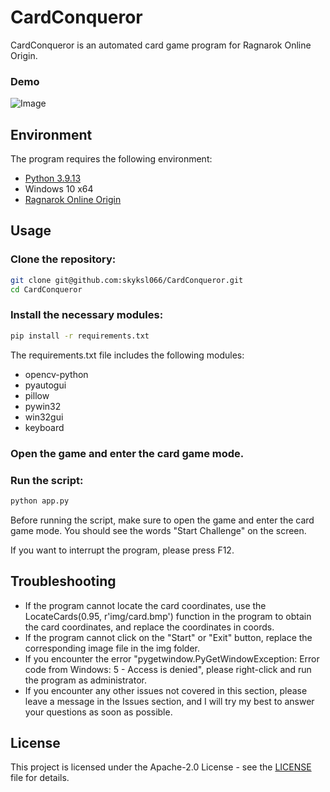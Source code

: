# CardConqueror
CardConqueror is an automated card game program for Ragnarok Online Origin.

### Demo
![Image](https://github.com/skyksl066/CardConqueror/raw/main/img/sample.gif?raw=true)

## Environment
The program requires the following environment:
- [Python 3.9.13](https://www.python.org/ftp/python/3.9.13/python-3.9.13-amd64.exe)
- Windows 10 x64
- [Ragnarok Online Origin]()

## Usage
### Clone the repository:
```bash
git clone git@github.com:skyksl066/CardConqueror.git
cd CardConqueror
```
### Install the necessary modules:
```bash
pip install -r requirements.txt
```
The requirements.txt file includes the following modules:
- opencv-python
- pyautogui
- pillow
- pywin32
- win32gui
- keyboard

### Open the game and enter the card game mode.
### Run the script:
```bash
python app.py
```

Before running the script, make sure to open the game and enter the card game mode. You should see the words "Start Challenge" on the screen.

If you want to interrupt the program, please press F12.

## Troubleshooting
- If the program cannot locate the card coordinates, use the LocateCards(0.95, r'img/card.bmp') function in the program to obtain the card coordinates, and replace the coordinates in coords.
- If the program cannot click on the "Start" or "Exit" button, replace the corresponding image file in the img folder.
- If you encounter the error "pygetwindow.PyGetWindowException: Error code from Windows: 5 - Access is denied", please right-click and run the program as administrator.
- If you encounter any other issues not covered in this section, please leave a message in the Issues section, and I will try my best to answer your questions as soon as possible.

## License
This project is licensed under the Apache-2.0 License - see the [LICENSE](https://github.com/skyksl066/CardConqueror/blob/main/LICENSE) file for details.
